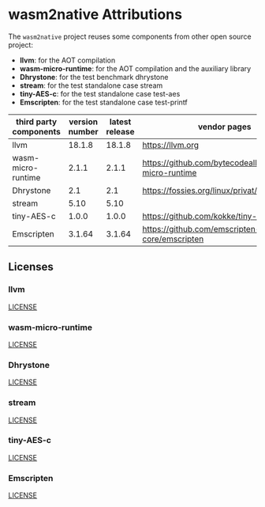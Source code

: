 wasm2native Attributions
========================

The `wasm2native` project reuses some components from other open source project:
- **llvm**: for the AOT compilation
- **wasm-micro-runtime**: for the AOT compilation and the auxiliary library
- **Dhrystone**: for the test benchmark dhrystone
- **stream**: for the test standalone case stream
- **tiny-AES-c**: for the test standalone case test-aes
- **Emscripten**: for the test standalone case test-printf

|  third party components | version number | latest release | vendor pages | CVE details |
| --- | --- | --- | --- | --- |
| llvm | 18.1.8 | 18.1.8 | https://llvm.org | https://www.cvedetails.com/vendor/13260/Llvm.html |
| wasm-micro-runtime | 2.1.1 | 2.1.1 | https://github.com/bytecodealliance/wasm-micro-runtime | |
| Dhrystone | 2.1 | 2.1 | https://fossies.org/linux/privat/old/ | |
| stream | 5.10 | 5.10 | | |
| tiny-AES-c | 1.0.0 | 1.0.0 | https://github.com/kokke/tiny-AES-c | |
| Emscripten | 3.1.64 | 3.1.64 | https://github.com/emscripten-core/emscripten | |

## Licenses

### llvm

[LICENSE](./LICENCE.txt)

### wasm-micro-runtime

[LICENSE](./LICENCE.txt)

### Dhrystone

[LICENSE](./tests/benchmarks/dhrystone/LICENSE)

### stream

[LICENSE](./tests/standalone/stream/stream.c)

### tiny-AES-c

[LICENSE](./tests/standalone/test-aes/unlicense.txt)

### Emscripten

[LICENSE](./tests/standalone/test-printf/LICENSE)
